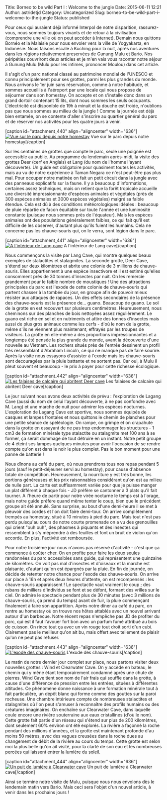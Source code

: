 Title: Borneo to be wild Part I : Welcome to the jungle
Date: 2015-06-11 12:21
Author: astridetjd
Category: Uncategorized
Slug: borneo-to-be-wild-part-i-welcome-to-the-jungle
Status: published

Pour ceux qui auraient déjà informé Interpol de notre disparition,
rassurez-vous, nous sommes toujours vivants et de retour à la
civilisation (comprendre une ville où on peut accéder à Internet).
Demain nous quittons Bornéo et la Malaisie pour nous envoler vers la
ville de Yogyakarta, en Indonésie. Nous faisons escale à Kuching pour la
nuit, après nos aventures dans les régions relativement preservées de
Gunung Mulu et Bario. Nos péripéties couvriront deux articles et je m'en
vais vous raconter notre séjour à Gunung Mulu (Mulu pour les intimes,
prononcer Moulou) dans cet article.

<!--more-->

Il s'agit d'un parc national classé au patrimoine mondial de l'UNESCO et
connu principalement pour ses grottes, parmi les plus grandes du monde.
Nous arrivons le 1er juin sans réservation, comme à notre habitude, et
sommes accueillis à l'aéroport par une locale qui nous propose de
séjourner dans son homestay. On accepte et on s'installe donc dans un
grand dortoir contenant 15 lits, dont nous sommes les seuls occupants.
L'électricité est disponible de 19h à minuit et la douche est froide,
n'oublions pas que nous sommes au milieu de la jungle ! Comme la journée
est déjà bien entamée, on se contente d'aller s'inscrire au quartier
général du parc et de réserver nos activités pour les quatre jours à
venir.

[caption id="attachment\_440" align="aligncenter" width="636"][![Vue sur
le parc depuis notre
homestay](https://astridetjdenasie.files.wordpress.com/2015/06/sam_6007.jpg?w=636)](https://astridetjdenasie.files.wordpress.com/2015/06/sam_6007.jpg)
Vue sur le parc depuis notre homestay[/caption]

Sur les centaines de grottes que compte le parc, seule une poignée est
accessible au public. Au programme du lendemain après-midi, la visite
des grottes Deer (cerf en Anglais) et Lang (du nom de l'homme l'ayant
découverte). Un guide est obligatoire pour quasiment toutes les
activités, mais au vu de notre expérience à Taman Negara ce n'est
peut-être pas plus mal. Pour occuper notre matinée on fait un petit
circuit dans la jungle avec des panneaux explicatifs sur la faune. Il y
a beaucoup d'informations, certaines assez techniques, mais on retient
que la forêt tropicale accueille une diversité impressionnante d'espèces
animales et végétales (près de 300 espèces animales et 3000 espèces
végétales) malgré sa faible étendue. Cela est dû à des conditions
météorologiques idéales : beaucoup de pluie répartie de facon équitable
sur toute l'année et une luminosité constante (puisque nous sommes près
de l'équateur). Mais les espèces animales ont des populations
généralement faibles, ce qui fait qu'il est difficile de les observer,
d'autant plus qu'ils fuient les humains. Cela ne concerne pas les
chauve-souris qui, on le verra, sont légion dans le parc.

[caption id="attachment\_441" align="aligncenter" width="636"][![A
l'intérieur de Lang
cave](https://astridetjdenasie.files.wordpress.com/2015/06/sam_6021.jpg?w=636)](https://astridetjdenasie.files.wordpress.com/2015/06/sam_6021.jpg)
A l'intérieur de Lang cave[/caption]

Nous commençons la visite par Lang Cave, qui montre quelques beaux
exemples de stalactites et stalagmites. La seconde grotte, Deer Cave,
s'étend sur deux kilomètres et abrite une colonie de 3 millions de
chauve-souris. Elles appartiennent à une espèce insectivore et il est
estimé qu'elles consomment près de 30 tonnes d'insectes par nuit. On les
remercie grandement pour le faible nombre de moustiques ! Une des
attractions principales du parc est l'exode de cette colonie de
chauve-souris qui partent chasser à la tombée du jour, en groupe afin de
pouvoir mieux résister aux attaques de rapaces. Un des effets
secondaires de la présence des chauve-souris est la présence de...
guano. Beaucoup de guano. Le sol de la grotte en est recouvert sur
plusieurs centimètres. Heureusement, nous cheminons sur des planches de
bois nettoyées assez régulièrement. Le guano est riche en sel et en
nutriments et attire des tonnes d'insectes mais aussi de plus gros
animaux comme les cerfs - d'où le nom de la grotte, même s'ils ne
viennent plus maintenant, effrayés par les troupes de visiteurs. La
grotte en elle-même a des proportions impressionnantes et a longtemps
été pensée la plus grande du monde, avant la découverte d'une nouvelle
au Vietnam. Les rochers situés près de l'entrée dessinent un profil très
ressemblant d'Abraham Lincoln, ce qui ne manque pas de faire sourire.
Après la visite nous essayons d'assister à l'exode mais les
chauve-souris sont decouragées par la pluie battante et ne sortent pas.
Car oui, à Mulu il pleut souvent et beaucoup - le prix à payer pour
cette richesse écologique.

[caption id="attachment\_442" align="aligncenter" width="636"][![Les
falaises de calcaire qui abritent Deer
cave](https://astridetjdenasie.files.wordpress.com/2015/06/sam_6063.jpg?w=636)](https://astridetjdenasie.files.wordpress.com/2015/06/sam_6063.jpg)
Les falaises de calcaire qui abritent Deer cave[/caption]

Le jour suivant nous avons deux activités de prévu : l'exploration de
Lagang Cave (aussi du nom de celui l'ayant découverte, à ne pas
confondre avec M. Lang) et une marche de nuit pour admirer les espèces
nocturnes. L'exploration de Lagang Cave est sportive, nous sommes
équipés de casques et lampes frontales et nous quittons le chemin de
planches pour une petite séance de spéléologie. On rampe, on grimpe et
on crapahute dans la grotte en essayant de ne pas trop endommager les
structures - 1 cm3 de formation minérale type stalactite ou stalagmite
met 100 ans à se former, ça serait dommage de tout détruire en un
instant. Notre petit groupe de 4 éteint ses lampes quelques minutes pour
avoir l'occasion de se rendre compte qu'on est dans le noir le plus
complet. Pas le bon moment pour une panne de batterie !

Nous dînons au café du parc, où nous prendrons tous nos repas pendant 5
jours (sauf le petit-déjeuner servi au homestay), pour cause d'absence
totale de compétition. Heureusement, la nourriture y est très bonne, les
portions généreuses et les prix raisonnables considérant qu'on est au
milieu de nulle part. La carte est suffisamment variée pour que je
puisse manger un plat différent à chaque fois - JD préfère se cantonner
à 3 plats qu'il fait tourner. A l'heure de partir pour notre virée
nocturne le temps est à l'orage, mais notre guide préfère quand même
tenter le coup, bien que le précédent groupe ait été annulé. Sans
surprise, au bout d'une demi-heure il se met à pleuvoir des cordes et
l'on doit faire demi-tour. On arrive complètement trempés au homestay,
situé à 10 minutes à pied du parc. Mais tout n'est pas perdu puisqu'au
cours de notre courte promenade on a vu des grenouilles qui crient "ouh
ouh", des phasmes à piquants et des insectes qui ressemblent à s'y
méprendre à des feuilles et font un bruit de violon qu'on accorde. En
plus, l'activité est remboursée.

Pour notre troisième jour nous n'avons pas réservé d'activité - c'est
que ça commence à coûter cher. On en profite pour faire les deux seules
randonnées du parc accessibles sans guide, qui représentent une
quinzaine de kilomètres. On voit pas mal d'insectes et d'oiseaux et la
marche est plaisante, d'autant qu'on est épargnés par la pluie. En fin
de journée, on décide de retenter notre chance pour l'exode des
chauve-souris. On arrive sur place à 16h et après deux heures d'attente,
on est recompensés : les chauve-souris apparaissent ! Le spectactle vaut
vraiment le coup ; des rubans de milliers d'individus se font et se
défont, formant des vrilles sur le ciel. On admire le spectacle pendant
plus de 30 minutes (avec 3 millions de chauve-souris, ça prend du temps)
avant de fuir, la pluie commençant finalement à faire son appartition.
Après notre dîner au café du parc, on rentre au homestay où on trouve
nos hôtes attablés avec un nouvel arrivant autour d'un barbecue. Notre
récent repas n'empêche pas JD de profiter du porc, qui est il faut
l'avouer fort bon avec un parfum fumé attribué au bois de cuisson. On
rince tout ça avec un vin rouge tout droit sorti d'un cubi. Clairement
pas le meilleur qu'on ait bu, mais offert avec tellement de plaisir
qu'on ne peut pas refuser.

[caption id="attachment\_443" align="aligncenter" width="636"][![L'exode
des
chauve-souris](https://astridetjdenasie.files.wordpress.com/2015/06/sam_6071.jpg?w=636)](https://astridetjdenasie.files.wordpress.com/2015/06/sam_6071.jpg)
L'exode des chauve-souris[/caption]

Le matin de notre dernier jour complet sur place, nous partons visiter
deux nouvelles grottes : Wind et Clearwater Cave. On y accède en bateau,
le chemin qui y mène étant temporairement condamné après une chute de
pierres. Wind Cave tient son nom de l'air frais qui souffle dans la
grotte, à cause d'une différence de pression entre les entrées, situées
à différentes altitudes. Ce phénomène donne naissance à une formation
minérale tout à fait particulière, un dépôt blanc qui forme comme des
gouttes sur la paroi rocheuse. Une chambre intérieure compte de
nombreuses stalactites et stalagmites où l'on peut s'amuser à
reconnaître des profils humains ou des créatures imaginaires. On
enchaîne sur Clearwater Cave, dans laquelle coule encore une rivière
souterraine aux eaux cristallines (d'où le nom). Cette grotte fait
partie d'un réseau qui s'étend sur plus de 200 kilomètres, dont
seulement 60% environ ont été explorés. La rivière a façonné la roche
pendant des millions d'années, et la grotte est maintenant profonde d'au
moins 50 mètres, avec des vagues creusées dans la roche dues au
changement de débit de la rivière au cours du temps. Cette grotte est
selon moi la plus belle qu'on ait visité, pour la clarté de son eau et
les nombreuses percées qui laissent entrer la lumière du soleil.

[caption id="attachment\_444" align="aligncenter" width="636"][![Un puit
de lumière à Clearwater
cave](https://astridetjdenasie.files.wordpress.com/2015/06/sam_6096.jpg?w=636)](https://astridetjdenasie.files.wordpress.com/2015/06/sam_6096.jpg)
Un puit de lumière à Clearwater cave[/caption]

<div id="__if72ru4sdfsdfrkjahiuyi_once" style="display:none;">

</div>

<div id="__zsc_once">

Ainsi se termine notre visite de Mulu, puisque nous nous envolons dès le
lendemain matin vers Bario. Mais ceci sera l'objet d'un nouvel article,
à venir dans les prochains jours !

</div>

<div id="__hggasdgjhsagd_once" style="display:none;">

</div>

<div id="__if72ru4sdfsdfruh7fewui_once" style="display:none;">

</div>
